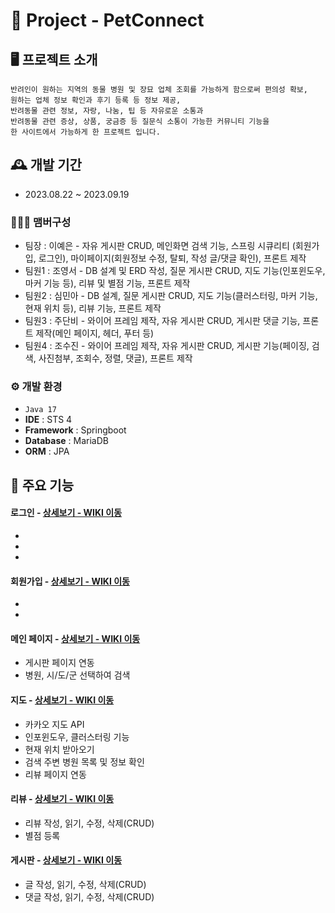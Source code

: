 # 🐶 Project - PetConnect

## 🖥️ 프로젝트 소개
    반려인이 원하는 지역의 동물 병원 및 장묘 업체 조회를 가능하게 함으로써 편의성 확보,
    원하는 업체 정보 확인과 후기 등록 등 정보 제공,
    반려동물 관련 정보, 자랑, 나눔, 팁 등 자유로운 소통과
    반려동물 관련 증상, 상품, 궁금증 등 질문식 소통이 가능한 커뮤니티 기능을
    한 사이트에서 가능하게 한 프로젝트 입니다. 

## 🕰️ 개발 기간
* 2023.08.22 ~ 2023.09.19

### 🧑‍🤝‍🧑 맴버구성
 - 팀장  : 이예은 - 자유 게시판 CRUD, 메인화면 검색 기능, 스프링 시큐리티 (회원가입, 로그인), 마이페이지(회원정보 수정, 탈퇴, 작성 글/댓글 확인), 프론트 제작
 - 팀원1 : 조영서 - DB 설계 및 ERD 작성, 질문 게시판 CRUD, 지도 기능(인포윈도우, 마커 기능 등), 리뷰 및 별점 기능, 프론트 제작
 - 팀원2 : 심민아 - DB 설계, 질문 게시판 CRUD, 지도 기능(클러스터링, 마커 기능, 현재 위치 등), 리뷰 기능, 프론트 제작
 - 팀원3 : 주단비 - 와이어 프레임 제작, 자유 게시판 CRUD, 게시판 댓글 기능, 프론트 제작(메인 페이지, 헤더, 푸터 등)
 - 팀원4 : 조수진 - 와이어 프레임 제작, 자유 게시판 CRUD, 게시판 기능(페이징, 검색, 사진첨부, 조회수, 정렬, 댓글), 프론트 제작

### ⚙️ 개발 환경
- `Java 17`
- **IDE** : STS 4
- **Framework** : Springboot
- **Database** : MariaDB
- **ORM** : JPA

## 📌 주요 기능
#### 로그인 - <a href="" >상세보기 - WIKI 이동</a>
- 
- 
- 
#### 회원가입 - <a href="" >상세보기 - WIKI 이동</a>
- 
- 
#### 메인 페이지 - <a href="" >상세보기 - WIKI 이동</a>
- 게시판 페이지 연동
- 병원, 시/도/군 선택하여 검색

#### 지도 - <a href="" >상세보기 - WIKI 이동</a>
- 카카오 지도 API 
- 인포윈도우, 클러스터링 기능
- 현재 위치 받아오기
- 검색 주변 병원 목록 및 정보 확인
- 리뷰 페이지 연동
#### 리뷰 - <a href="" >상세보기 - WIKI 이동</a>
- 리뷰 작성, 읽기, 수정, 삭제(CRUD)
- 별점 등록
#### 게시판 - <a href="" >상세보기 - WIKI 이동</a> 
- 글 작성, 읽기, 수정, 삭제(CRUD)
- 댓글 작성, 읽기, 수정, 삭제(CRUD)
